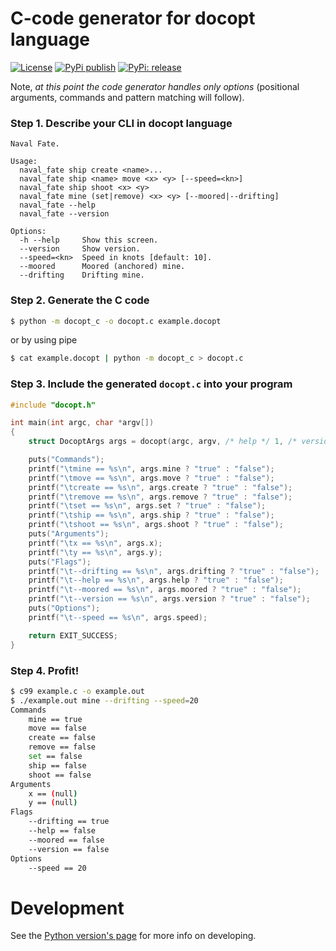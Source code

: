 C-code generator for docopt language
====================================
[![License](https://img.shields.io/badge/license-MIT-blue.svg)](https://opensource.org/licenses/MIT)
[![PyPi publish](https://github.com/offscale/docopt.c/actions/workflows/main.yml/badge.svg)](https://github.com/offscale/docopt.c/actions/workflows/main.yml)
[![PyPi: release](https://img.shields.io/pypi/v/docopt_c.svg?maxAge=3600)](https://pypi.org/project/docopt_c)

Note, *at this point the code generator handles only options*
(positional arguments, commands and pattern matching will follow).

### Step 1. Describe your CLI in docopt language

```
Naval Fate.

Usage:
  naval_fate ship create <name>...
  naval_fate ship <name> move <x> <y> [--speed=<kn>]
  naval_fate ship shoot <x> <y>
  naval_fate mine (set|remove) <x> <y> [--moored|--drifting]
  naval_fate --help
  naval_fate --version

Options:
  -h --help     Show this screen.
  --version     Show version.
  --speed=<kn>  Speed in knots [default: 10].
  --moored      Moored (anchored) mine.
  --drifting    Drifting mine.
```

### Step 2. Generate the C code

```bash
$ python -m docopt_c -o docopt.c example.docopt
```

or by using pipe

```bash
$ cat example.docopt | python -m docopt_c > docopt.c
```

### Step 3. Include the generated `docopt.c` into your program

```c
#include "docopt.h"

int main(int argc, char *argv[])
{
    struct DocoptArgs args = docopt(argc, argv, /* help */ 1, /* version */ "2.0rc2");

    puts("Commands");
    printf("\tmine == %s\n", args.mine ? "true" : "false");
    printf("\tmove == %s\n", args.move ? "true" : "false");
    printf("\tcreate == %s\n", args.create ? "true" : "false");
    printf("\tremove == %s\n", args.remove ? "true" : "false");
    printf("\tset == %s\n", args.set ? "true" : "false");
    printf("\tship == %s\n", args.ship ? "true" : "false");
    printf("\tshoot == %s\n", args.shoot ? "true" : "false");
    puts("Arguments");
    printf("\tx == %s\n", args.x);
    printf("\ty == %s\n", args.y);
    puts("Flags");
    printf("\t--drifting == %s\n", args.drifting ? "true" : "false");
    printf("\t--help == %s\n", args.help ? "true" : "false");
    printf("\t--moored == %s\n", args.moored ? "true" : "false");
    printf("\t--version == %s\n", args.version ? "true" : "false");
    puts("Options");
    printf("\t--speed == %s\n", args.speed);

    return EXIT_SUCCESS;
}
```

### Step 4. Profit!

```bash
$ c99 example.c -o example.out
$ ./example.out mine --drifting --speed=20
Commands
    mine == true
    move == false
    create == false
    remove == false
    set == false
    ship == false
    shoot == false
Arguments
    x == (null)
    y == (null)
Flags
    --drifting == true
    --help == false
    --moored == false
    --version == false
Options
    --speed == 20
```

Development
===========

See the [Python version's page](http://github.com/docopt/docopt) for more
info on developing.
